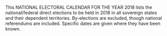 This NATIONAL ELECTORAL CALENDAR FOR THE YEAR 2018 lists the national/federal direct elections to be held in 2018 in all sovereign states and their dependent territories. By-elections are excluded, though national referendums are included. Specific dates are given where they have been known.
